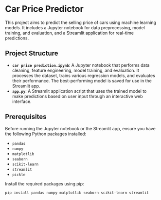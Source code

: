 # Car Price Predictor

This project aims to predict the selling price of cars using machine learning models. It includes a Jupyter notebook for data preprocessing, model training, and evaluation, and a Streamlit application for real-time predictions.

## Project Structure

- **`car price prediction.ipynb`**: A Jupyter notebook that performs data cleaning, feature engineering, model training, and evaluation. It processes the dataset, trains various regression models, and evaluates their performance. The best-performing model is saved for use in the Streamlit app.
- **`app.py`**: A Streamlit application script that uses the trained model to make predictions based on user input through an interactive web interface.

## Prerequisites

Before running the Jupyter notebook or the Streamlit app, ensure you have the following Python packages installed:

- `pandas`
- `numpy`
- `matplotlib`
- `seaborn`
- `scikit-learn`
- `streamlit`
- `pickle`

Install the required packages using pip:

```bash
pip install pandas numpy matplotlib seaborn scikit-learn streamlit

 
